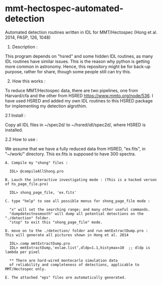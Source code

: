# mmt-hectospec-automated-detection
Automated detection routines written in IDL for MMT/Hectospec (Hong et al. 2014, PASP, 126, 1048)


1. Description : 

  This program depends on "hsred" and some hidden IDL routines, as many IDL routines have similar issues. This is the reason why python is getting more common in astronomy. Hence, this repository might be for back-up purpose, rather for share, though some people still can try this. 

2. How this works : 

  To reduce MMT/Hectospec data, there are two pipelines, one from Harvard/cfa and the other from HSRED https://www.mmto.org/node/536. I have used HSRED and added my own IDL routines to this HSRED package for implementing my detection algrothim.   
  
  2.1 Install : 
  
  Copy all IDL files in ~/spec2d/ to ~/hsred/idl/spec2d/, where HSRED is installed.
  
  2.2 How to use : 
  
  We assume that we have a fully reduced data from HSRED, "ex.fits", in "~/work/" directory. This ex.fits is supposed to have 300 spectra.
 
    A. Compile my "shong" files : 
    
      IDL> @compileAllShong.pro

    B. Lauch the interactive investigating mode : (This is a hacked verson of hs_page_file.pro) 
      
      IDL> shong_page_file, 'ex.fits' 
      
    C. type "help" to see all possible menus for shong_page_file mode :
    
      "x" will set the searching range; and many other useful commands. 
      "dumpdetectnosmooth" will dump all potential detections on the "./detection" folder. 
      "stop" to exit this "shong_page_file" mode. 
      
    D. move on to the ./detection/ folder and run mmtExtractDump.pro : This will generate all pictures shown in Hong et al. 2014
    
      IDL>.comp mmtExtractDump.pro
      IDL> mmtExtractDump,'exlae.list’,dldp=1.1,histymax=10  ;; dldp is lambda per pixel
      
      ** There are hard-wired montecarlo simulation data 
      of reliability and completeness of detections, applicable to MMT/Hectospec only. 

    E. The attached "eps" files are automatically generated. 

